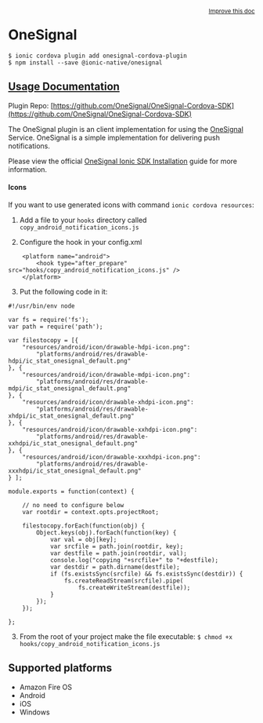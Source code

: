 <a style="float:right;font-size:12px;" href="http://github.com/ionic-team/ionic-native/edit/master/src/@ionic-native/plugins/onesignal/index.ts#L300">
  Improve this doc
</a>

# OneSignal

```
$ ionic cordova plugin add onesignal-cordova-plugin
$ npm install --save @ionic-native/onesignal
```

## [Usage Documentation](https://ionicframework.com/docs/native/onesignal/)

Plugin Repo: [https://github.com/OneSignal/OneSignal-Cordova-SDK](https://github.com/OneSignal/OneSignal-Cordova-SDK)

The OneSignal plugin is an client implementation for using the [OneSignal](https://onesignal.com/) Service.
OneSignal is a simple implementation for delivering push notifications.

Please view the official [OneSignal Ionic SDK Installation](https://documentation.onesignal.com/docs/ionic-sdk-setup) guide
for more information.

#### Icons
If you want to use generated icons with command `ionic cordova resources`:

1. Add a file to your `hooks` directory called `copy_android_notification_icons.js`

2. Configure the hook in your config.xml
```
    <platform name="android">
        <hook type="after_prepare" src="hooks/copy_android_notification_icons.js" />
    </platform>
```

3. Put the following code in it:

```
#!/usr/bin/env node

var fs = require('fs');
var path = require('path');

var filestocopy = [{
    "resources/android/icon/drawable-hdpi-icon.png":
        "platforms/android/res/drawable-hdpi/ic_stat_onesignal_default.png"
}, {
    "resources/android/icon/drawable-mdpi-icon.png":
        "platforms/android/res/drawable-mdpi/ic_stat_onesignal_default.png"
}, {
    "resources/android/icon/drawable-xhdpi-icon.png":
        "platforms/android/res/drawable-xhdpi/ic_stat_onesignal_default.png"
}, {
    "resources/android/icon/drawable-xxhdpi-icon.png":
        "platforms/android/res/drawable-xxhdpi/ic_stat_onesignal_default.png"
}, {
    "resources/android/icon/drawable-xxxhdpi-icon.png":
        "platforms/android/res/drawable-xxxhdpi/ic_stat_onesignal_default.png"
} ];

module.exports = function(context) {

    // no need to configure below
    var rootdir = context.opts.projectRoot;

    filestocopy.forEach(function(obj) {
        Object.keys(obj).forEach(function(key) {
            var val = obj[key];
            var srcfile = path.join(rootdir, key);
            var destfile = path.join(rootdir, val);
            console.log("copying "+srcfile+" to "+destfile);
            var destdir = path.dirname(destfile);
            if (fs.existsSync(srcfile) && fs.existsSync(destdir)) {
                fs.createReadStream(srcfile).pipe(
                    fs.createWriteStream(destfile));
            }
        });
    });

};
```

3. From the root of your project make the file executable:
`$ chmod +x hooks/copy_android_notification_icons.js`

## Supported platforms
- Amazon Fire OS
- Android
- iOS
- Windows



